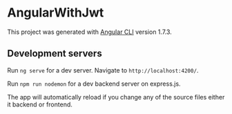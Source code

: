 # AngularWithJwt

This project was generated with [Angular CLI](https://github.com/angular/angular-cli) version 1.7.3.

## Development servers

Run `ng serve` for a dev server. Navigate to `http://localhost:4200/`.

Run `npm run nodemon` for a dev backend server on express.js.

The app will automatically reload if you change any of the source files either it backend or frontend.

